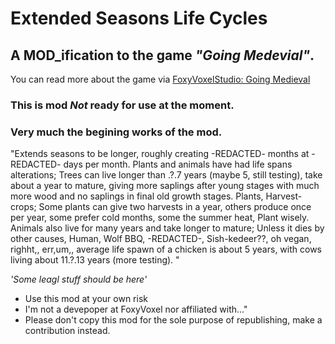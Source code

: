 # Extended Seasons Life Cycles
## A MOD_ification to the game _"Going Medevial"_.
 You can read more about the game via [FoxyVoxelStudio: Going Medieval](https://foxyvoxel.io/games/going-medieval/)

### **This is mod _Not_ ready for use at the moment.**
### Very much the begining works of the mod.

"Extends seasons to be longer, roughly creating -REDACTED- months at -REDACTED- days per month. Plants and animals have had life spans alterations; Trees can live longer than .?.7 years (maybe 5, still testing), take about a year to mature, giving more saplings after young stages with much more wood and no saplings in final old growth stages. Plants, Harvest-crops; Some plants can give two harvests in a year, others produce once per year, some prefer cold months, some the summer heat, Plant wisely. Animals also live for many years and take longer to mature; Unless it dies by other causes, Human, Wolf BBQ, -REDACTED-, Sish-kedeer??, oh vegan, righht,, err,um,, average life spawn of a chicken is about 5 years, with cows living about 11.?.13 years (more testing). "

_'Some leagl stuff should be here'_
- Use this mod at your own risk
- I'm not a devepoper at FoxyVoxel nor affiliated with..." 
- Please don't copy this mod for the sole purpose of republishing, make a contribution instead. 
